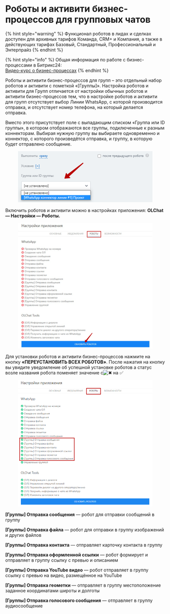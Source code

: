 # Роботы и активити бизнес-процессов для групповых чатов

{% hint style="warning" %}
Функционал роботов в лидах и сделках доступен для архивных тарифов Команда, CRM+ и Компания, а также в действующих тарифах Базовый, Стандартный, Профессиональный и Энтерпрайз
{% endhint %}

{% hint style="info" %}
Общая информация по работе с бизнес-процессами в Битрикс24:\
[Видео-курс о бизнес-процессах](https://helpdesk.bitrix24.ru/open/3092117/)
{% endhint %}

Роботы и активити бизнес-процессов для групп – это отдельный набор роботов и активити с пометкой «\[Группы]». Настройка роботов и активити для Групп отличается от настройки обычных роботов и активити бизнес-процессов тем, что в настройке роботов и активити для групп отсутствует выбор Линии WhatsApp, с которой производится отправка, и отсутствует номер телефона, на который делается отправка.

Вместо этого присутствует поле с выпадающим списком «Группа или ID группы», в котором отображаются все группы, подключенные к разным коннекторам. Выбирая нужную группу вы выбираете одновременно и коннектор, с которого произведётся отправка, и группу, в которую будет отправлено сообщение.

<figure><img src="../../.gitbook/assets/image (304).png" alt=""><figcaption></figcaption></figure>

Включить роботов и активити можно в настройках приложения: **OLChat — Настройки — Роботы.**

<figure><img src="../../.gitbook/assets/image (3) (1) (1).png" alt=""><figcaption></figcaption></figure>

Для установки роботов и активити бизнес-процессов нажмите на кнопку **«ПЕРЕУСТАНОВИТЬ ВСЕХ РОБОТОВ»**. После нажатия на кнопку вы увидите уведомление об успешной установке роботов а статус возле названия робота поменяет значение с![✖](https://vk.com/emoji/e/e29c96\_2x.png) на ✅

<figure><img src="../../.gitbook/assets/image (1) (1) (1) (1) (1).png" alt=""><figcaption></figcaption></figure>

**\[Группы] Отправка сообщения** — робот для отправки сообщений в группу

**\[Группы] Отправка файла** — робот для отправки в группу изображений и других файлов

**\[Группы] Отправка контакта** — отправляет карточку контакта в группу

**\[Группы] Отправка оформленной ссылки** — робот формирует и отправляет в группу ссылку с превью и описанием

**\[Группы] Отправка YouTube видео** — робот отправляет в группу ссылку с превью на видео, размещённое на YouTube

**\[Группы] Отправка геометки** — отправляет в группу местоположение заданное координатами широты и долготы

**\[Группы] Отправка голосового сообщения** — отправляет в группу аудиосообщение
